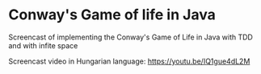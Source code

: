 # Conway's Game of life in Java
Screencast of implementing the Conway's Game of Life in Java with TDD and with infite space

Screencast video in Hungarian language: https://youtu.be/IQ1gue4dL2M
